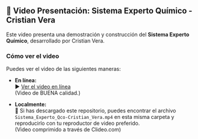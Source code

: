 ## 🎥 Video Presentación: Sistema Experto Químico - Cristian Vera

Este video presenta una demostración y construcción del **Sistema Experto Químico**, desarrollado por Cristian Vera.

### Cómo ver el video

Puedes ver el video de las siguientes maneras:

* **En línea:**  
  ▶️ [Ver el video en línea](https://youtu.be/OWN0Zdu0M6w)  
  (Video de BUENA calidad.)

* **Localmente:**  
  💾 Si has descargado este repositorio, puedes encontrar el archivo  
  `Sistema_Experto_Qco-Cristian_Vera.mp4` en esta misma carpeta y reproducirlo con tu reproductor de video preferido.  
  (Video comprimido a través de Clideo.com)